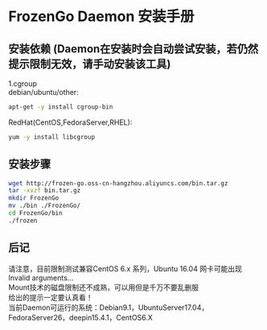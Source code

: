 # FrozenGo Daemon 安装手册
## 安装依赖 (Daemon在安装时会自动尝试安装，若仍然提示限制无效，请手动安装该工具)
1.cgroup<br/>
debian/ubuntu/other:
```bash
apt-get -y install cgroup-bin
```
RedHat(CentOS,FedoraServer,RHEL):
```bash
yum -y install libcgroup
```
## 安装步骤
```bash
wget http://frozen-go.oss-cn-hangzhou.aliyuncs.com/bin.tar.gz
tar -xvzf bin.tar.gz
mkdir FrozenGo
mv ./bin ./FrozenGo/
cd FrozenGo/bin
./frozen
```
## 后记
请注意，目前限制测试兼容CentOS 6.x 系列，Ubuntu 16.04 网卡可能出现Invalid arguments...<br />
Mount技术的磁盘限制还不成熟，可以用但是千万不要乱删服<br />
给出的提示一定要认真看！<br />
当前Daemon可运行的系统：Debian9.1，UbuntuServer17.04，FedoraServer26，deepin15.4.1，CentOS6.X<br/>

